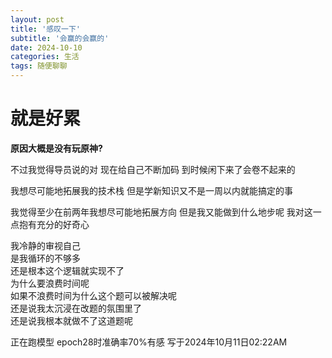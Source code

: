 ```yaml
---
layout: post
title: '感叹一下'
subtitle: '会赢的会赢的'
date: 2024-10-10
categories: 生活
tags: 随便聊聊
---
```

# 就是好累
__原因大概是没有玩原神?__  

不过我觉得导员说的对 现在给自己不断加码 到时候闲下来了会卷不起来的  

我想尽可能地拓展我的技术栈 但是学新知识又不是一周以内就能搞定的事   

我觉得至少在前两年我想尽可能地拓展方向 但是我又能做到什么地步呢 我对这一点抱有充分的好奇心   


我冷静的审视自己  
是我循环的不够多  
还是根本这个逻辑就实现不了  
为什么要浪费时间呢  
如果不浪费时间为什么这个题可以被解决呢  
还是说我太沉浸在改题的氛围里了  
还是说我根本就做不了这道题呢  


正在跑模型 epoch28时准确率70%有感
写于2024年10月11日02:22AM
